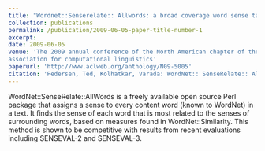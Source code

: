 ```yaml
---
title: "Wordnet::Senserelate:: Allwords: a broad coverage word sense tagger that maximizes semantic relatedness."
collection: publications
permalink: /publication/2009-06-05-paper-title-number-1
excerpt:
date: 2009-06-05
venue: 'The 2009 annual conference of the North American chapter of the
association for computational linguistics'
paperurl: 'http://www.aclweb.org/anthology/N09-5005'
citation: 'Pedersen, Ted, Kolhatkar, Varada: WordNet:: SenseRelate:: AllWords - A Broad Coverage Word Sense Tagger that Maximimizes Semantic Relatedness. In Proceedings of human language technologies: The 2009 annual conference of the North American chapter of the association for computational linguistics, pp. 17–20 (2009)'
---
```

WordNet::SenseRelate::AllWords is a freely available open source Perl package that assigns a sense to every content word (known to WordNet) in a text. It finds the sense of each word that is most related to the senses of surrounding words, based on measures found in WordNet::Similarity. This method is shown to be competitive with results from recent evaluations including SENSEVAL-2 and SENSEVAL-3.
